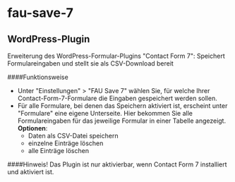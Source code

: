 fau-save-7
============

WordPress-Plugin
----------------

Erweiterung des WordPress-Formular-Plugins "Contact Form 7": Speichert Formulareingaben und stellt sie als CSV-Download bereit

####Funktionsweise
- Unter "Einstellungen" > "FAU Save 7" wählen Sie, für welche Ihrer Contact-Form-7-Formulare die Eingaben gespeichert werden sollen.
- Für alle Formulare, bei denen das Speichern aktiviert ist, erscheint unter "Formulare" eine eigene Unterseite. Hier bekommen Sie alle Formulareingaben für das jeweilige Formular in einer Tabelle angezeigt. <br />
<b>Optionen</b>:
	- Daten als CSV-Datei speichern
	- einzelne Einträge löschen
	- alle Einträge löschen

####Hinweis!
Das Plugin ist nur aktivierbar, wenn Contact Form 7 installiert und aktiviert ist.
